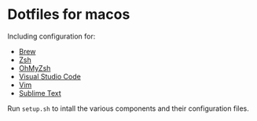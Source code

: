 # Dotfiles for macos

Including configuration for:

 - [Brew](https://brew.sh/)
 - [Zsh](http://www.zsh.org/)
 - [OhMyZsh](http://ohmyz.sh/)
 - [Visual Studio Code](https://code.visualstudio.com/)
 - [Vim](https://www.vim.org/)
 - [Sublime Text](https://www.sublimetext.com/)

Run `setup.sh` to intall the various components and their configuration files.

